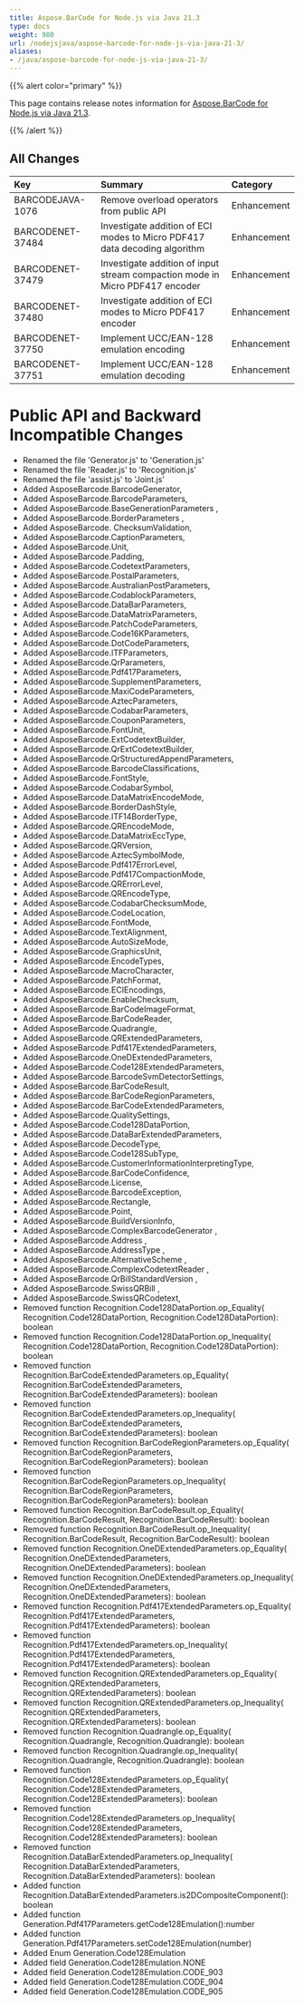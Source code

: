 ```yaml
---
title: Aspose.BarCode for Node.js via Java 21.3
type: docs
weight: 980
url: /nodejsjava/aspose-barcode-for-node-js-via-java-21-3/
aliases:
- /java/aspose-barcode-for-node-js-via-java-21-3/
---
```


{{% alert color="primary" %}} 

This page contains release notes information for [Aspose.BarCode for Node.js via Java 21.3](https://downloads.aspose.com/barcode/nodejs/new-releases/aspose.barcode-for-node.js-via-java-21.3/).

{{% /alert %}} 
## **All Changes**

|**Key**|**Summary**|**Category**|
| :- | :- | :- |
|BARCODEJAVA-1076 | Remove overload operators from public API|Enhancement|
|BARCODENET-37484|Investigate addition of ECI modes to Micro PDF417 data decoding algorithm|Enhancement|
|BARCODENET-37479|Investigate addition of input stream compaction mode in Micro PDF417 encoder|Enhancement|
|BARCODENET-37480|Investigate addition of ECI modes to Micro PDF417 encoder|Enhancement|
|BARCODENET-37750|Implement UCC/EAN-128 emulation encoding|Enhancement|
|BARCODENET-37751|Implement UCC/EAN-128 emulation decoding|Enhancement|

# **Public API and Backward Incompatible Changes**
- Renamed the file 'Generator.js' to 'Generation.js'
- Renamed the file 'Reader.js' to 'Recognition.js'
- Renamed the file  'assist.js' to 'Joint.js'
- Added AsposeBarcode.BarcodeGenerator,
 - Added AsposeBarcode.BarcodeParameters,
- Added AsposeBarcode.BaseGenerationParameters ,
- Added AsposeBarcode.BorderParameters ,
- Added AsposeBarcode. ChecksumValidation,
- Added AsposeBarcode.CaptionParameters,
- Added AsposeBarcode.Unit,
- Added AsposeBarcode.Padding,
- Added AsposeBarcode.CodetextParameters,
- Added AsposeBarcode.PostalParameters,
- Added AsposeBarcode.AustralianPostParameters,
- Added AsposeBarcode.CodablockParameters,
- Added AsposeBarcode.DataBarParameters,
- Added AsposeBarcode.DataMatrixParameters,
- Added AsposeBarcode.PatchCodeParameters,
- Added AsposeBarcode.Code16KParameters,
- Added AsposeBarcode.DotCodeParameters,
- Added AsposeBarcode.ITFParameters,
- Added AsposeBarcode.QrParameters,
- Added AsposeBarcode.Pdf417Parameters,
- Added AsposeBarcode.SupplementParameters,
- Added AsposeBarcode.MaxiCodeParameters,
- Added AsposeBarcode.AztecParameters,
- Added AsposeBarcode.CodabarParameters,
- Added AsposeBarcode.CouponParameters,
- Added AsposeBarcode.FontUnit,
- Added AsposeBarcode.ExtCodetextBuilder,
- Added AsposeBarcode.QrExtCodetextBuilder,
- Added AsposeBarcode.QrStructuredAppendParameters,
- Added AsposeBarcode.BarcodeClassifications,
- Added AsposeBarcode.FontStyle,
- Added AsposeBarcode.CodabarSymbol,
- Added AsposeBarcode.DataMatrixEncodeMode,
- Added AsposeBarcode.BorderDashStyle,
- Added AsposeBarcode.ITF14BorderType,
- Added AsposeBarcode.QREncodeMode,
- Added AsposeBarcode.DataMatrixEccType,
- Added AsposeBarcode.QRVersion,
- Added AsposeBarcode.AztecSymbolMode,
- Added AsposeBarcode.Pdf417ErrorLevel,
- Added AsposeBarcode.Pdf417CompactionMode,
- Added AsposeBarcode.QRErrorLevel,
- Added AsposeBarcode.QREncodeType,
- Added AsposeBarcode.CodabarChecksumMode,
- Added AsposeBarcode.CodeLocation,
- Added AsposeBarcode.FontMode,
- Added AsposeBarcode.TextAlignment,
- Added AsposeBarcode.AutoSizeMode,
- Added AsposeBarcode.GraphicsUnit,
- Added AsposeBarcode.EncodeTypes,
- Added AsposeBarcode.MacroCharacter,
- Added AsposeBarcode.PatchFormat,
- Added AsposeBarcode.ECIEncodings,
- Added AsposeBarcode.EnableChecksum,
- Added AsposeBarcode.BarCodeImageFormat,
- Added AsposeBarcode.BarCodeReader,
- Added AsposeBarcode.Quadrangle,
- Added AsposeBarcode.QRExtendedParameters,
- Added AsposeBarcode.Pdf417ExtendedParameters,
- Added AsposeBarcode.OneDExtendedParameters,
- Added AsposeBarcode.Code128ExtendedParameters,
- Added AsposeBarcode.BarcodeSvmDetectorSettings,
- Added AsposeBarcode.BarCodeResult,
- Added AsposeBarcode.BarCodeRegionParameters,
- Added AsposeBarcode.BarCodeExtendedParameters,
- Added AsposeBarcode.QualitySettings,
- Added AsposeBarcode.Code128DataPortion,
- Added AsposeBarcode.DataBarExtendedParameters,
- Added AsposeBarcode.DecodeType,
- Added AsposeBarcode.Code128SubType,
- Added AsposeBarcode.CustomerInformationInterpretingType,
- Added AsposeBarcode.BarCodeConfidence,
- Added AsposeBarcode.License,
- Added AsposeBarcode.BarcodeException,
- Added AsposeBarcode.Rectangle,
- Added AsposeBarcode.Point,
- Added AsposeBarcode.BuildVersionInfo,
- Added AsposeBarcode.ComplexBarcodeGenerator ,
- Added AsposeBarcode.Address ,
- Added AsposeBarcode.AddressType ,
- Added AsposeBarcode.AlternativeScheme ,
- Added AsposeBarcode.ComplexCodetextReader ,
- Added AsposeBarcode.QrBillStandardVersion ,
- Added AsposeBarcode.SwissQRBill ,
- Added AsposeBarcode.SwissQRCodetext,  
- Removed function Recognition.Code128DataPortion.op_Equality( Recognition.Code128DataPortion, Recognition.Code128DataPortion): boolean
- Removed function Recognition.Code128DataPortion.op_Inequality( Recognition.Code128DataPortion, Recognition.Code128DataPortion): boolean
- Removed function Recognition.BarCodeExtendedParameters.op_Equality( Recognition.BarCodeExtendedParameters, Recognition.BarCodeExtendedParameters): boolean
- Removed function Recognition.BarCodeExtendedParameters.op_Inequality( Recognition.BarCodeExtendedParameters, Recognition.BarCodeExtendedParameters): boolean
- Removed function Recognition.BarCodeRegionParameters.op_Equality( Recognition.BarCodeRegionParameters, Recognition.BarCodeRegionParameters): boolean
- Removed function Recognition.BarCodeRegionParameters.op_Inequality( Recognition.BarCodeRegionParameters, Recognition.BarCodeRegionParameters): boolean
- Removed function Recognition.BarCodeResult.op_Equality( Recognition.BarCodeResult, Recognition.BarCodeResult): boolean
- Removed function Recognition.BarCodeResult.op_Inequality( Recognition.BarCodeResult, Recognition.BarCodeResult): boolean
- Removed function Recognition.OneDExtendedParameters.op_Equality( Recognition.OneDExtendedParameters, Recognition.OneDExtendedParameters): boolean
- Removed function Recognition.OneDExtendedParameters.op_Inequality( Recognition.OneDExtendedParameters, Recognition.OneDExtendedParameters): boolean
- Removed function Recognition.Pdf417ExtendedParameters.op_Equality( Recognition.Pdf417ExtendedParameters, Recognition.Pdf417ExtendedParameters): boolean
- Removed function Recognition.Pdf417ExtendedParameters.op_Inequality( Recognition.Pdf417ExtendedParameters, Recognition.Pdf417ExtendedParameters): boolean
- Removed function Recognition.QRExtendedParameters.op_Equality( Recognition.QRExtendedParameters, Recognition.QRExtendedParameters): boolean
- Removed function Recognition.QRExtendedParameters.op_Inequality( Recognition.QRExtendedParameters, Recognition.QRExtendedParameters): boolean
- Removed function Recognition.Quadrangle.op_Equality( Recognition.Quadrangle, Recognition.Quadrangle): boolean
- Removed function Recognition.Quadrangle.op_Inequality( Recognition.Quadrangle, Recognition.Quadrangle): boolean
- Removed function Recognition.Code128ExtendedParameters.op_Equality( Recognition.Code128ExtendedParameters, Recognition.Code128ExtendedParameters): boolean
- Removed function Recognition.Code128ExtendedParameters.op_Inequality( Recognition.Code128ExtendedParameters, Recognition.Code128ExtendedParameters): boolean
- Removed function Recognition.DataBarExtendedParameters.op_Inequality( Recognition.DataBarExtendedParameters, Recognition.DataBarExtendedParameters): boolean
- Added function Recognition.DataBarExtendedParameters.is2DCompositeComponent(): boolean
- Added function Generation.Pdf417Parameters.getCode128Emulation():number
- Added function Generation.Pdf417Parameters.setCode128Emulation(number)
- Added Enum Generation.Code128Emulation
- Added field Generation.Code128Emulation.NONE
- Added field Generation.Code128Emulation.CODE_903
- Added field Generation.Code128Emulation.CODE_904
- Added field Generation.Code128Emulation.CODE_905